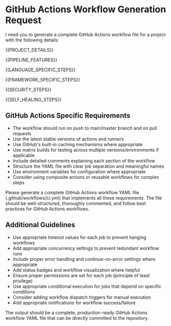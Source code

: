 # GitHub Actions Workflow Generation Request

I need you to generate a complete GitHub Actions workflow file for a project with the following details:

{{PROJECT_DETAILS}}

{{PIPELINE_FEATURES}}

{{LANGUAGE_SPECIFIC_STEPS}}

{{FRAMEWORK_SPECIFIC_STEPS}}

{{SECURITY_STEPS}}

{{SELF_HEALING_STEPS}}

## GitHub Actions Specific Requirements
- The workflow should run on push to main/master branch and on pull requests
- Use the latest stable versions of actions and runners
- Use GitHub's built-in caching mechanisms where appropriate
- Use matrix builds for testing across multiple versions/environments if applicable
- Include detailed comments explaining each section of the workflow
- Structure the YAML file with clear job separation and meaningful names
- Use environment variables for configuration where appropriate
- Consider using composite actions or reusable workflows for complex steps

Please generate a complete GitHub Actions workflow YAML file (.github/workflows/ci.yml) that implements all these requirements. The file should be well-structured, thoroughly commented, and follow best practices for GitHub Actions workflows.

## Additional Guidelines
- Use appropriate timeout values for each job to prevent hanging workflows
- Add appropriate concurrency settings to prevent redundant workflow runs
- Include proper error handling and continue-on-error settings where appropriate
- Add status badges and workflow visualization where helpful
- Ensure proper permissions are set for each job (principle of least privilege)
- Use appropriate conditional execution for jobs that depend on specific conditions
- Consider adding workflow dispatch triggers for manual execution
- Add appropriate notifications for workflow success/failure

The output should be a complete, production-ready GitHub Actions workflow YAML file that can be directly committed to the repository.
